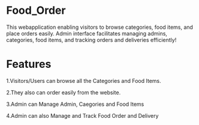 # Food_Order
This webapplication enabling visitors to browse categories, food items, and place orders easily. Admin interface facilitates managing admins, categories, food items, and tracking orders and deliveries efficiently!

# Features

1.Visitors/Users can browse all the Categories and Food Items.

2.They also can order easily from the website.

3.Admin can Manage Admin, Caegories and Food Items

4.Admin can also Manage and Track Food Order and Delivery

